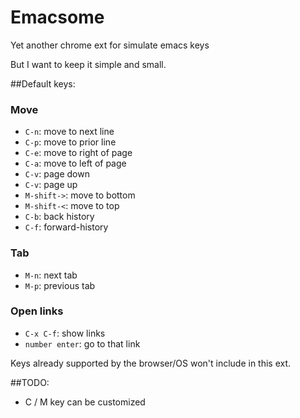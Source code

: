 Emacsome
========

Yet another chrome ext for simulate emacs keys

But I want to keep it simple and small.

##Default keys:
###  Move
* `C-n`: move to next line
* `C-p`: move to prior line
* `C-e`: move to right of page
* `C-a`: move to left of page
* `C-v`: page down
* `C-v`: page up
* `M-shift->`: move to bottom
* `M-shift-<`: move to top
* `C-b`: back history
* `C-f`: forward-history

### Tab
* `M-n`: next tab
* `M-p`: previous tab

### Open links
* `C-x C-f`: show links
* `number enter`: go to that link

Keys already supported by the browser/OS won't  include in this ext.

##TODO:
* C / M key can be customized